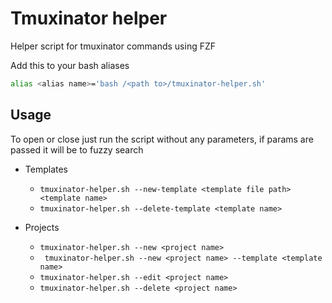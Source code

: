 # Tmuxinator helper

Helper script for tmuxinator commands using FZF

Add this to your bash aliases

```bash
alias <alias name>='bash /<path to>/tmuxinator-helper.sh'
```

## Usage

To open or close just run the script without any parameters,
if params are passed it will be to fuzzy search

- Templates

  - `tmuxinator-helper.sh --new-template <template file path> <template name>`
  - `tmuxinator-helper.sh --delete-template <template name>`

- Projects
  - `tmuxinator-helper.sh --new <project name>`
  - ` tmuxinator-helper.sh --new <project name> --template <template name>`
  - `tmuxinator-helper.sh --edit <project name>`
  - `tmuxinator-helper.sh --delete <project name>`
